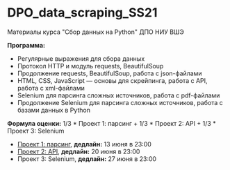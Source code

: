 # DPO_data_scraping_SS21
Материалы курса "Сбор данных на Python" ДПО НИУ ВШЭ

**Программа:**

* Регулярные выражения для сбора данных
* Протокол HTTP и модуль requests, BeautifulSoup
* Продолжение requests, BeautifulSoup, работа с json-файлами
* HTML, CSS, JavaScript — основы для скрейпинга, работа с API, работа с xml-файлами
* Selenium для парсинга сложных источников, работа с pdf-файлами
* Продолжение Selenium для парсинга сложных источников, работа с базами данных в Python

**Формула оценки:** 1/3 * Проект 1: парсинг + 1/3 * Проект 2: API + 1/3 * Проект 3: Selenium

* [Проект 1: парсинг](https://docs.google.com/document/d/1kZEGSzVFXD3HruuycwIwEMwDzDjEysvGpDQ5XlaTEeA/edit?usp=sharing), **дедлайн:** 13 июня в 23:00
* [Проект 2: API](https://docs.google.com/document/d/1MYVTHGum0NGG0OhxXTeUr9XVwKNn4V_j7XcUKngPOuY/edit?usp=sharing), **дедлайн:** 20 июня в 23:00
* Проект 3: Selenium, **дедлайн:** 27 июня в 23:00
